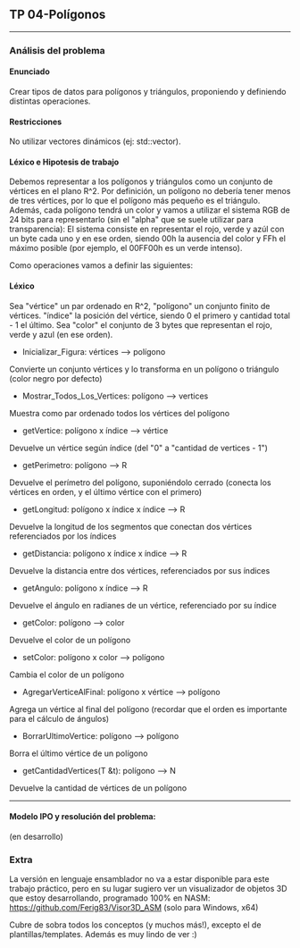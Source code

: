 ## TP 04-Polígonos

---

### Análisis del problema

#### Enunciado
 Crear tipos de datos para polígonos y triángulos, proponiendo y definiendo distintas operaciones.

#### Restricciones
No utilizar vectores dinámicos (ej: std::vector).  

#### Léxico e Hipotesis de trabajo

Debemos representar a los polígonos y triángulos como un conjunto de vértices en el plano R^2. Por definición, un polígono no debería tener menos de tres vértices, por lo que el polígono más pequeño es el triángulo. Además, cada polígono tendrá un color y vamos a utilizar el sistema RGB de 24 bits para representarlo (sin el "alpha" que se suele utilizar para transparencia): El sistema consiste en representar el rojo, verde y azúl con un byte cada uno y en ese orden, siendo 00h la ausencia del color y FFh el máximo posible (por ejemplo, el 00FF00h es un verde intenso).

Como operaciones vamos a definir las siguientes:

#### Léxico

Sea "vértice" un par ordenado en R^2, "polígono" un conjunto finito de vértices. "índice" la posición del vértice, siendo 0 el primero y cantidad total - 1 el último. Sea "color" el conjunto de 3 bytes que representan el rojo, verde y azul (en ese orden). 


- Inicializar_Figura:  vértices --> polígono

Convierte un conjunto vértices y lo transforma en un polígono o triángulo (color negro por defecto)

- Mostrar_Todos_Los_Vertices: polígono --> vertices

Muestra como par ordenado todos los vértices del polígono

- getVertice: polígono x índice --> vértice
  
Devuelve un vértice según índice (del "0" a "cantidad de vertices - 1")

- getPerimetro: polígono --> R

Devuelve el perímetro del polígono, suponiéndolo cerrado (conecta los vértices en orden, y el último vértice con el primero)

- getLongitud:  polígono x índice x índice --> R

Devuelve la longitud de los segmentos que conectan dos vértices referenciados por los índices

- getDistancia: polígono x índice x índice --> R

Devuelve la distancia entre dos vértices, referenciados por sus índices

- getAngulo:  polígono x índice --> R 

Devuelve el ángulo en radianes de un vértice, referenciado por su índice

- getColor:  polígono --> color

Devuelve el color de un polígono

- setColor: polígono x color --> polígono

Cambia el color de un polígono

- AgregarVerticeAlFinal: polígono x vértice --> polígono

Agrega un vértice al final del polígono (recordar que el orden es importante para el cálculo de ángulos)

- BorrarUltimoVertice: polígono --> polígono

Borra el último vértice de un polígono

- getCantidadVertices(T &t): polígono --> N

Devuelve la cantidad de vértices de un polígono


---

#### Modelo IPO y resolución del problema:

(en desarrollo)

### Extra

La versión en lenguaje ensamblador no va a estar disponible para este trabajo práctico, pero en su lugar sugiero ver un visualizador de objetos 3D que estoy desarrollando, programado 100% en NASM: https://github.com/Ferig83/Visor3D_ASM   (solo para Windows, x64)

Cubre de sobra todos los conceptos (y muchos más!), excepto el de plantillas/templates. Además es muy lindo de ver :)  
